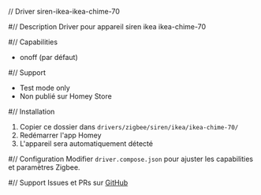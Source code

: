 // Driver siren-ikea-ikea-chime-70

#// Description
Driver pour appareil siren ikea ikea-chime-70

#// Capabilities
- onoff (par défaut)

#// Support
- Test mode only
- Non publié sur Homey Store

#// Installation
1. Copier ce dossier dans `drivers/zigbee/siren/ikea/ikea-chime-70/`
2. Redémarrer l'app Homey
3. L'appareil sera automatiquement détecté

#// Configuration
Modifier `driver.compose.json` pour ajuster les capabilities et paramètres Zigbee.

#// Support
Issues et PRs sur [GitHub](https://github.com/dlnraja/com.tuya.zigbee)
